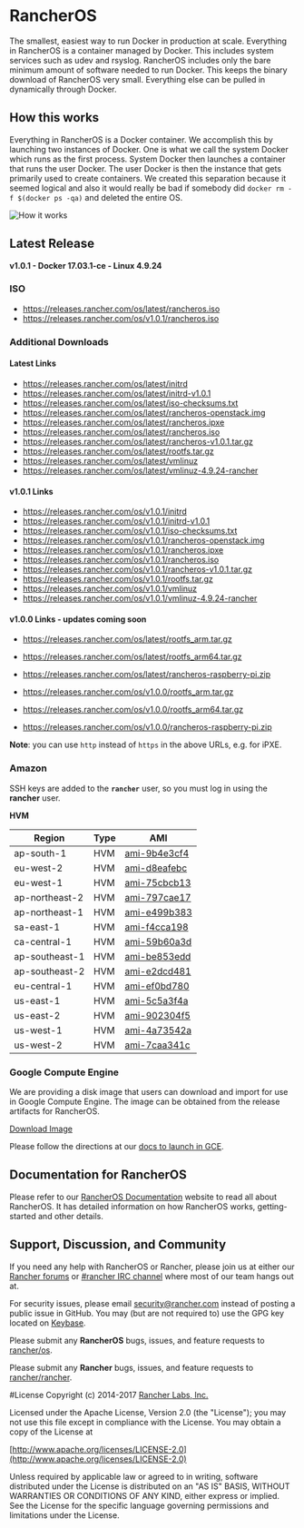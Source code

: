 # RancherOS

The smallest, easiest way to run Docker in production at scale.  Everything in RancherOS is a container managed by Docker.  This includes system services such as udev and rsyslog.  RancherOS includes only the bare minimum amount of software needed to run Docker.  This keeps the binary download of RancherOS very small.  Everything else can be pulled in dynamically through Docker.

## How this works

Everything in RancherOS is a Docker container.  We accomplish this by launching two instances of
Docker.  One is what we call the system Docker which runs as the first process.  System Docker then launches
a container that runs the user Docker.  The user Docker is then the instance that gets primarily
used to create containers.  We created this separation because it seemed logical and also
it would really be bad if somebody did `docker rm -f $(docker ps -qa)` and deleted the entire OS.

![How it works](docs/rancheros.png "How it works")

## Latest Release

**v1.0.1 - Docker 17.03.1-ce - Linux 4.9.24**

### ISO

- https://releases.rancher.com/os/latest/rancheros.iso
- https://releases.rancher.com/os/v1.0.1/rancheros.iso

### Additional Downloads

#### Latest Links

* https://releases.rancher.com/os/latest/initrd
* https://releases.rancher.com/os/latest/initrd-v1.0.1
* https://releases.rancher.com/os/latest/iso-checksums.txt
* https://releases.rancher.com/os/latest/rancheros-openstack.img
* https://releases.rancher.com/os/latest/rancheros.ipxe
* https://releases.rancher.com/os/latest/rancheros.iso
* https://releases.rancher.com/os/latest/rancheros-v1.0.1.tar.gz
* https://releases.rancher.com/os/latest/rootfs.tar.gz
* https://releases.rancher.com/os/latest/vmlinuz
* https://releases.rancher.com/os/latest/vmlinuz-4.9.24-rancher

#### v1.0.1 Links

* https://releases.rancher.com/os/v1.0.1/initrd
* https://releases.rancher.com/os/v1.0.1/initrd-v1.0.1
* https://releases.rancher.com/os/v1.0.1/iso-checksums.txt
* https://releases.rancher.com/os/v1.0.1/rancheros-openstack.img
* https://releases.rancher.com/os/v1.0.1/rancheros.ipxe
* https://releases.rancher.com/os/v1.0.1/rancheros.iso
* https://releases.rancher.com/os/v1.0.1/rancheros-v1.0.1.tar.gz
* https://releases.rancher.com/os/v1.0.1/rootfs.tar.gz
* https://releases.rancher.com/os/v1.0.1/vmlinuz
* https://releases.rancher.com/os/v1.0.1/vmlinuz-4.9.24-rancher

#### v1.0.0 Links - updates coming soon

* https://releases.rancher.com/os/latest/rootfs_arm.tar.gz
* https://releases.rancher.com/os/latest/rootfs_arm64.tar.gz
* https://releases.rancher.com/os/latest/rancheros-raspberry-pi.zip

* https://releases.rancher.com/os/v1.0.0/rootfs_arm.tar.gz
* https://releases.rancher.com/os/v1.0.0/rootfs_arm64.tar.gz
* https://releases.rancher.com/os/v1.0.0/rancheros-raspberry-pi.zip

**Note**: you can use `http` instead of `https` in the above URLs, e.g. for iPXE.

### Amazon

SSH keys are added to the **`rancher`** user, so you must log in using the **rancher** user.

**HVM**

Region | Type | AMI |
-------|------|------
ap-south-1 | HVM | [ami-9b4e3cf4](https://ap-south-1.console.aws.amazon.com/ec2/home?region=ap-south-1#launchInstanceWizard:ami=ami-9b4e3cf4)
eu-west-2 | HVM | [ami-d8eafebc](https://eu-west-2.console.aws.amazon.com/ec2/home?region=eu-west-2#launchInstanceWizard:ami=ami-d8eafebc)
eu-west-1 | HVM | [ami-75cbcb13](https://eu-west-1.console.aws.amazon.com/ec2/home?region=eu-west-1#launchInstanceWizard:ami=ami-75cbcb13)
ap-northeast-2 | HVM | [ami-797cae17](https://ap-northeast-2.console.aws.amazon.com/ec2/home?region=ap-northeast-2#launchInstanceWizard:ami=ami-797cae17)
ap-northeast-1 | HVM | [ami-e499b383](https://ap-northeast-1.console.aws.amazon.com/ec2/home?region=ap-northeast-1#launchInstanceWizard:ami=ami-e499b383)
sa-east-1 | HVM | [ami-f4cca198](https://sa-east-1.console.aws.amazon.com/ec2/home?region=sa-east-1#launchInstanceWizard:ami=ami-f4cca198)
ca-central-1 | HVM | [ami-59b60a3d](https://ca-central-1.console.aws.amazon.com/ec2/home?region=ca-central-1#launchInstanceWizard:ami=ami-59b60a3d)
ap-southeast-1 | HVM | [ami-be853edd](https://ap-southeast-1.console.aws.amazon.com/ec2/home?region=ap-southeast-1#launchInstanceWizard:ami=ami-be853edd)
ap-southeast-2 | HVM | [ami-e2dcd481](https://ap-southeast-2.console.aws.amazon.com/ec2/home?region=ap-southeast-2#launchInstanceWizard:ami=ami-e2dcd481)
eu-central-1 | HVM | [ami-ef0bd780](https://eu-central-1.console.aws.amazon.com/ec2/home?region=eu-central-1#launchInstanceWizard:ami=ami-ef0bd780)
us-east-1 | HVM | [ami-5c5a3f4a](https://us-east-1.console.aws.amazon.com/ec2/home?region=us-east-1#launchInstanceWizard:ami=ami-5c5a3f4a)
us-east-2 | HVM | [ami-902304f5](https://us-east-2.console.aws.amazon.com/ec2/home?region=us-east-2#launchInstanceWizard:ami=ami-902304f5)
us-west-1 | HVM | [ami-4a73542a](https://us-west-1.console.aws.amazon.com/ec2/home?region=us-west-1#launchInstanceWizard:ami=ami-4a73542a)
us-west-2 | HVM | [ami-7caa341c](https://us-west-2.console.aws.amazon.com/ec2/home?region=us-west-2#launchInstanceWizard:ami=ami-7caa341c)


### Google Compute Engine

We are providing a disk image that users can download and import for use in Google Compute Engine. The image can be obtained from the release artifacts for RancherOS.

[Download Image](https://github.com/rancher/os/releases/download/v1.0.0/rancheros-v1.0.0.tar.gz)

Please follow the directions at our [docs to launch in GCE](http://docs.rancher.com/os/running-rancheros/cloud/gce/).

## Documentation for RancherOS

Please refer to our [RancherOS Documentation](http://docs.rancher.com/os/) website to read all about RancherOS. It has detailed information on how RancherOS works, getting-started and other details.

## Support, Discussion, and Community
If you need any help with RancherOS or Rancher, please join us at either our [Rancher forums](http://forums.rancher.com) or [#rancher IRC channel](http://webchat.freenode.net/?channels=rancher) where most of our team hangs out at.

For security issues, please email security@rancher.com instead of posting a public issue in GitHub.  You may (but are not required to) use the GPG key located on [Keybase](https://keybase.io/rancher).


Please submit any **RancherOS** bugs, issues, and feature requests to [rancher/os](//github.com/rancher/os/issues).

Please submit any **Rancher** bugs, issues, and feature requests to [rancher/rancher](//github.com/rancher/rancher/issues).

#License
Copyright (c) 2014-2017 [Rancher Labs, Inc.](http://rancher.com)

Licensed under the Apache License, Version 2.0 (the "License");
you may not use this file except in compliance with the License.
You may obtain a copy of the License at

[http://www.apache.org/licenses/LICENSE-2.0](http://www.apache.org/licenses/LICENSE-2.0)

Unless required by applicable law or agreed to in writing, software
distributed under the License is distributed on an "AS IS" BASIS,
WITHOUT WARRANTIES OR CONDITIONS OF ANY KIND, either express or implied.
See the License for the specific language governing permissions and
limitations under the License.
